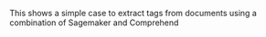 This shows a simple case to extract tags from documents using a combination of Sagemaker and Comprehend 
